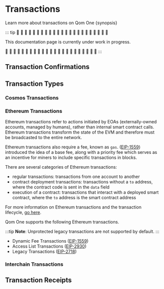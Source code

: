 <!--
order: 1
-->

# Transactions

Learn more about transactions on Qom One {synopsis}

::: tip
🚧 🚧 🚧 🚧 🚧 🚧 🚧 🚧 🚧 🚧 🚧 🚧 🚧 🚧 🚧 🚧 🚧 🚧 🚧 🚧 🚧 🚧 🚧

This documentation page is currently under work in progress.

🚧 🚧 🚧 🚧 🚧 🚧 🚧 🚧 🚧 🚧 🚧 🚧 🚧 🚧 🚧 🚧 🚧 🚧 🚧 🚧 🚧 🚧 🚧
:::

<!-- 
TODO: explain what transactions are on Qom One and blockchains. 
Explain that transactions can be identified by hashes and that they can 
contain multiple messages. Why can transactions fail? 

Explain that transactions can interoperate with other blockchains.
-->

## Transaction Confirmations

<!-- TODO: why are Ethereum transactions different than Cosmos -->

## Transaction Types

<!-- TODO: explain which transactions types does Qom One support (i.e modules and changes) and provide a few examples. -->

<!-- TODO: why are Ethereum transactions different than Cosmos -->

### Cosmos Transactions

### Ethereum Transactions

Ethereum transactions refer to actions initiated by EOAs (externally-owned accounts, managed by humans), rather than internal smart contract calls. Ethereum transactions transform the state of the EVM and therefore must be broadcasted to the entire network.

Ethereum transactions also require a fee, known as `gas`. ([EIP-1559](https://eips.ethereum.org/EIPS/eip-1559)) introduced the idea of a base fee, along with a priority fee which serves as an incentive for miners to include specific transactions in blocks.

There are several categories of Ethereum transactions:

- regular transactions: transactions from one account to another
- contract deployment transactions: transactions without a `to` address, where the contract code is sent in the `data` field
- execution of a contract: transactions that interact with a deployed smart contract, where the `to` address is the smart contract address

For more information on Ethereum transactions and the transaction lifecycle, [go here](https://ethereum.org/en/developers/docs/transactions/).

Qom One supports the following Ethereum transactions.

:::tip
**Note**: Unprotected legacy transactions are not supported by default.
:::

- Dynamic Fee Transactions ([EIP-1559](https://eips.ethereum.org/EIPS/eip-1559))
- Access List Transactions ([EIP-2930](https://eips.ethereum.org/EIPS/eip-2930))
- Legacy Transactions ([EIP-2718](https://eips.ethereum.org/EIPS/eip-2718))

### Interchain Transactions

<!-- TODO: transactions that use IBC or bridges to send them to other chains -->

## Transaction Receipts

<!-- TODO: explain Ethereum transaction receipts -->
